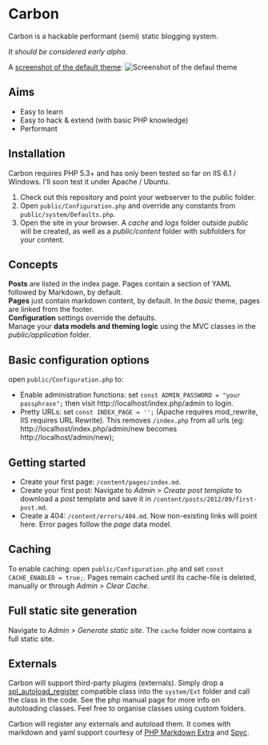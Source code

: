 # Carbon
Carbon is a hackable performant (semi) static blogging system. 

_It should be considered early alpha._

A [screenshot of the default theme](http://i.imm.io/FV6p.png):
![Screenshot of the defaul theme](http://i.imm.io/FV6p.png)


## Aims

* Easy to learn
* Easy to hack & extend (with basic PHP knowledge)
* Performant


## Installation

Carbon requires PHP 5.3+ and has only been tested so far on IIS 6.1 / Windows. I'll soon test it under Apache / Ubuntu.

1. Check out this repository and point your webserver to the public folder.
2. Open `public/Configuration.php` and override any constants from `public/system/Defaults.php`.
3. Open the site in your browser. A _cache_ and _logs_ folder outside _public_ will be created, as well as a _public/content_ folder with subfolders for your content.


## Concepts

__Posts__ are listed in the index page. Pages contain a section of YAML followed by Markdown, by default.<br>
__Pages__ just contain markdown content, by default. In the _basic_ theme, pages are linked from the footer. <br>
__Configuration__ settings override the defaults.<br>
Manage your __data models and theming logic__ using the MVC classes in the _public/application_ folder.<br>


## Basic configuration options

open `public/Configuration.php` to:

* Enable administration functions: set `const ADMIN_PASSWORD = "your passphrase";` then visit http://localhost/index.php/admin to login.
* Pretty URLs: set `const INDEX_PAGE = '';` (Apache requires mod_rewrite, IIS requires URL Rewrite). This removes `/index.php` from all urls (eg: http://localhost/index.php/admin/new becomes http://localhost/admin/new);


## Getting started

* Create your first page: `/content/pages/index.md`. 
* Create your first post: Navigate to _Admin > Create post template_ to download a _post_ template and save it in `/content/posts/2012/09/first-post.md`. 
* Create a 404: `/content/errors/404.md`. Now non-existing links will point here. Error pages follow the _page_ data model.


## Caching

To enable caching: open `public/Configuration.php` and set `const CACHE_ENABLED = true;`. Pages remain cached until its cache-file is deleted, manually or through _Admin > Clear Cache_.


## Full static site generation

Navigate to _Admin > Generate static site_. The `cache` folder now contains a full static site.

## Externals

Carbon will support third-party plugins (externals). Simply drop a [spl_autoload_register](http://www.php.net/manual/en/function.spl-autoload-register.php) compatible class into the `system/Ext` folder and call the class in the code. See the php manual page for more info on autoloading classes. Feel free to organise classes using custom folders.

Carbon will register any externals and autoload them. It comes with markdown and yaml support courtesy of [PHP Markdown Extra](http://michelf.ca/projects/php-markdown/) and [Spyc](https://github.com/mustangostang/spyc/).